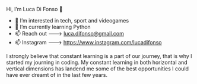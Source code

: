  Hi, I’m Luca Di Fonso 👋

- 👀 I’m interested in tech, sport and videogames
- 🌱 I’m currently learning Python
- 📫 Reach out ---> luca.difonso@gmail.com 
- 📫 Instagram ---> https://www.instagram.com/lucadifonso


I strongly believe that constant learning is a part of our journey, that is why I started my journing in coding.
My constant learning in both horizontal and vertical dimensions has landend me some of the best opportunities I could have ever dreamt of in the last few years.


<!---
Lucadifonso/Lucadifonso is a ✨ special ✨ repository because its `README.md` (this file) appears on your GitHub profile.
You can click the Preview link to take a look at your changes.
--->
